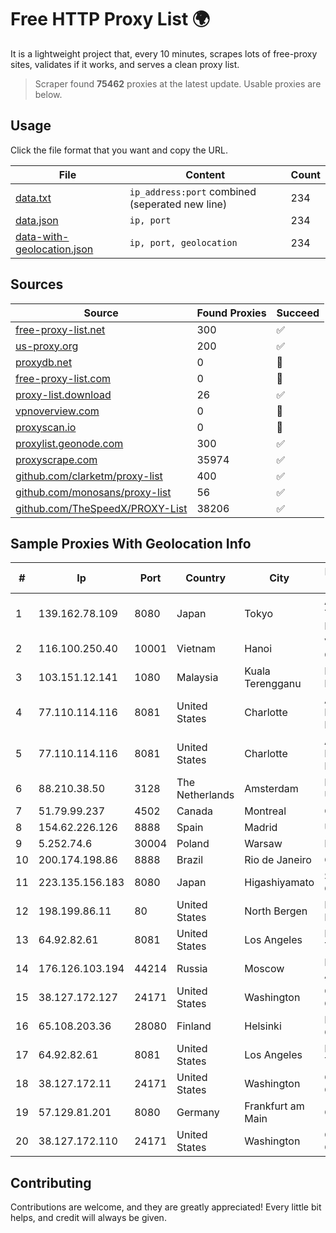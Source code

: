 
# Free HTTP Proxy List 🌍

It is a lightweight project that, every 10 minutes, scrapes lots of free-proxy sites, validates if it works, and serves a clean proxy list.


> Scraper found **75462** proxies at the latest update. Usable proxies are below.

## Usage

Click the file format that you want and copy the URL.


|File|Content|Count|
|----|-------|-----|
|[data.txt](https://raw.githubusercontent.com/themiralay/Proxy-List-World/master/data.txt)|`ip_address:port` combined (seperated new line)|234|
|[data.json](https://raw.githubusercontent.com/themiralay/Proxy-List-World/master/data.json)|`ip, port`|234|
|[data-with-geolocation.json](https://raw.githubusercontent.com/themiralay/Proxy-List-World/master/data-with-geolocation.json)|`ip, port, geolocation`|234|

## Sources

|Source|Found Proxies|Succeed|
|------|-------------|-------|
|[free-proxy-list.net](https://free-proxy-list.net)|300|✅|
|[us-proxy.org](https://www.us-proxy.org)|200|✅|
|[proxydb.net](http://proxydb.net)|0|🚫|
|[free-proxy-list.com](https://free-proxy-list.com/?page=&port=&type%5B%5D=http&type%5B%5D=https&up_time=0&search=Search)|0|🚫|
|[proxy-list.download](https://www.proxy-list.download/HTTP)|26|✅|
|[vpnoverview.com](https://vpnoverview.com/privacy/anonymous-browsing/free-proxy-servers)|0|🚫|
|[proxyscan.io](https://www.proxyscan.io)|0|🚫|
|[proxylist.geonode.com](https://proxylist.geonode.com/api/proxy-list?limit=300&page=1&sort_by=lastChecked&sort_type=desc&protocols=http,https)|300|✅|
|[proxyscrape.com](https://api.proxyscrape.com/v2/?request=displayproxies&protocol=http&timeout=10000&country=all&ssl=all&anonymity=all)|35974|✅|
|[github.com/clarketm/proxy-list](https://raw.githubusercontent.com/clarketm/proxy-list/master/proxy-list-raw.txt)|400|✅|
|[github.com/monosans/proxy-list](https://raw.githubusercontent.com/monosans/proxy-list/main/proxies/http.txt)|56|✅|
|[github.com/TheSpeedX/PROXY-List](https://raw.githubusercontent.com/TheSpeedX/PROXY-List/master/http.txt)|38206|✅|


## Sample Proxies With Geolocation Info

|#|Ip|Port|Country|City|Internet Service Provider|
|-|--|----|-------|----|-------------------------|
|1|139.162.78.109|8080|Japan|Tokyo|Akamai Technologies, Inc.|
|2|116.100.250.40|10001|Vietnam|Hanoi|Viettel Corporation|
|3|103.151.12.141|1080|Malaysia|Kuala Terengganu|Myklnet Sdn Bhd|
|4|77.110.114.116|8081|United States|Charlotte|Aeza International LTD|
|5|77.110.114.116|8081|United States|Charlotte|Aeza International LTD|
|6|88.210.38.50|3128|The Netherlands|Amsterdam|Melbikomas UAB|
|7|51.79.99.237|4502|Canada|Montreal|OVH SAS|
|8|154.62.226.126|8888|Spain|Madrid|Ultahost, Inc.|
|9|5.252.74.6|30004|Poland|Warsaw|Ipxo LLC|
|10|200.174.198.86|8888|Brazil|Rio de Janeiro|Claro S.A|
|11|223.135.156.183|8080|Japan|Higashiyamato|So-net Corporation|
|12|198.199.86.11|80|United States|North Bergen|DigitalOcean, LLC|
|13|64.92.82.61|8081|United States|Los Angeles|Momentum Telecom, Inc.|
|14|176.126.103.194|44214|Russia|Moscow|Miglovets Egor Andreevich|
|15|38.127.172.127|24171|United States|Washington|Cogent Communications|
|16|65.108.203.36|28080|Finland|Helsinki|Hetzner Online GmbH|
|17|64.92.82.61|8081|United States|Los Angeles|Momentum Telecom, Inc.|
|18|38.127.172.11|24171|United States|Washington|Cogent Communications|
|19|57.129.81.201|8080|Germany|Frankfurt am Main|OVH SAS|
|20|38.127.172.110|24171|United States|Washington|Cogent Communications|



## Contributing

Contributions are welcome, and they are greatly appreciated! Every
little bit helps, and credit will always be given.

